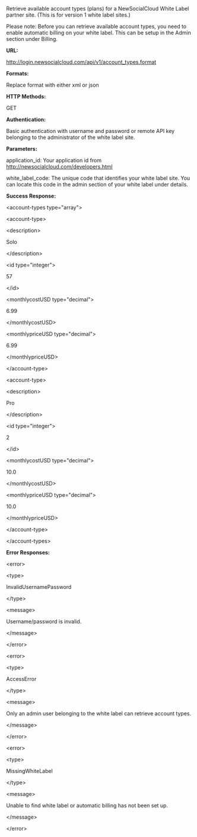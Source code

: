 Retrieve available account types (plans) for a NewSocialCloud White Label partner site. (This is for version 1 white label sites.)

Please note: Before you can retrieve available account types, you need to enable automatic billing on your white label. This can be setup in the Admin section under Billing.

**URL:**

http://login.newsocialcloud.com/api/v1/account_types.format

**Formats:**

Replace format with either xml or json

**HTTP Methods:**

GET

**Authentication:**

Basic authentication with username and password or remote API key belonging to the administrator of the white label site.

**Parameters:**

<p>application_id: Your application id from <a href='http://newsocialcloud.com/developers.html'>http://newsocialcloud.com/developers.html</a></p>
<p>white_label_code: The unique code that identifies your white label site. You can locate this code in the admin section of your white label under details.</p>

**Success Response:**



&lt;account-types type="array"&gt;


> 

&lt;account-type&gt;


> > 

&lt;description&gt;

Solo

&lt;/description&gt;


> > 

&lt;id type="integer"&gt;

57

&lt;/id&gt;


> > 

&lt;monthlycostUSD type="decimal"&gt;

6.99

&lt;/monthlycostUSD&gt;


> > 

&lt;monthlypriceUSD type="decimal"&gt;

6.99

&lt;/monthlypriceUSD&gt;



> 

&lt;/account-type&gt;


> 

&lt;account-type&gt;


> > 

&lt;description&gt;

Pro

&lt;/description&gt;


> > 

&lt;id type="integer"&gt;

2

&lt;/id&gt;


> > 

&lt;monthlycostUSD type="decimal"&gt;

10.0

&lt;/monthlycostUSD&gt;


> > 

&lt;monthlypriceUSD type="decimal"&gt;

10.0

&lt;/monthlypriceUSD&gt;



> 

&lt;/account-type&gt;




&lt;/account-types&gt;



**Error Responses:**



&lt;error&gt;




&lt;type&gt;

InvalidUsernamePassword

&lt;/type&gt;




&lt;message&gt;

Username/password is invalid.

&lt;/message&gt;




&lt;/error&gt;




&lt;error&gt;




&lt;type&gt;

AccessError

&lt;/type&gt;




&lt;message&gt;

Only an admin user belonging to the white label can retrieve account types.

&lt;/message&gt;




&lt;/error&gt;




&lt;error&gt;




&lt;type&gt;

MissingWhiteLabel

&lt;/type&gt;




&lt;message&gt;

Unable to find white label or automatic billing has not been set up.

&lt;/message&gt;




&lt;/error&gt;

